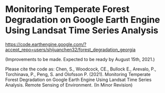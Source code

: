 # Monitoring Temperate Forest Degradation on Google Earth Engine Using Landsat Time Series Analysis
https://code.earthengine.google.com/?accept_repo=users/shijuanchen32/forest_degradation_georgia

(Improvements to be made. Expected to be ready by August 15th, 2021.)

Please cite the code as: Chen, S., Woodcock, CE., Bullock E., Arevalo, P., Torchinava, P., Peng, S. and Olofsson P. (2021). Monitoring Temperate Forest Degradation on Google Earth Engine Using Landsat Time Series Analysis. Remote Sensing of Environment. (In Minor Revision)


